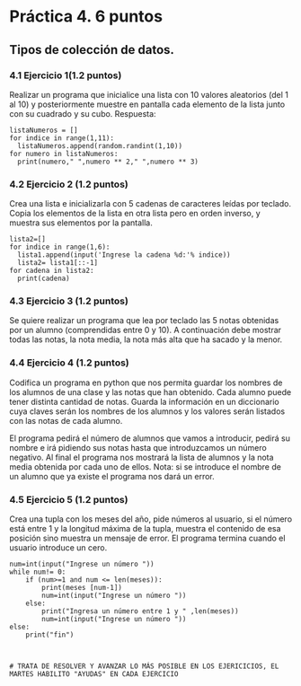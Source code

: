 # Práctica 4. 6 puntos
## Tipos de colección de datos.
### 4.1 Ejercicio 1(1.2 puntos)
Realizar un programa que inicialice una lista con 10 valores aleatorios (del 1 al 10)
y posteriormente muestre en pantalla cada elemento de la lista junto con su
cuadrado y su cubo.
Respuesta:

```import random 
listaNumeros = [] 
for indice in range(1,11):
  listaNumeros.append(random.randint(1,10)) 
for numero in listaNumeros:
  print(numero," ",numero ** 2," ",numero ** 3)
  ```



### 4.2 Ejercicio 2 (1.2 puntos)
Crea una lista e inicializarla con 5 cadenas de caracteres leídas por teclado. Copia
los elementos de la lista en otra lista pero en orden inverso, y muestra sus
elementos por la pantalla.

``` lista1=[]
lista2=[]
for indice in range(1,6):
  lista1.append(input('Ingrese la cadena %d:'% indice))
  lista2= lista1[::-1]
for cadena in lista2:
  print(cadena) 
  ```



### 4.3 Ejercicio 3 (1.2 puntos)
Se quiere realizar un programa que lea por teclado las 5 notas obtenidas por un
alumno (comprendidas entre 0 y 10). A continuación debe mostrar todas las notas,
la nota media, la nota más alta que ha sacado y la menor.

### 4.4 Ejercicio 4 (1.2 puntos)
Codifica un programa en python que nos permita guardar los nombres de los
alumnos de una clase y las notas que han obtenido. Cada alumno puede tener
distinta cantidad de notas. Guarda la información en un diccionario cuya claves
serán los nombres de los alumnos y los valores serán listados con las notas de
cada alumno.

El programa pedirá el número de alumnos que vamos a introducir, pedirá su
nombre e irá pidiendo sus notas hasta que introduzcamos un número negativo. Al
final el programa nos mostrará la lista de alumnos y la nota media obtenida por
cada uno de ellos. Nota: si se introduce el nombre de un alumno que ya existe el
programa nos dará un error.


### 4.5 Ejercicio 5 (1.2 puntos)
Crea una tupla con los meses del año, pide números al usuario, si el número está
entre 1 y la longitud máxima de la tupla, muestra el contenido de esa posición sino
muestra un mensaje de error. El programa termina cuando el usuario introduce un
cero.


```meses=("Enero","Febrero","Marzo","Abril","Mayo","Junio","Julio","Agosto","Septiembre","Octubre", "Noviembre","Diciembre")
num=int(input("Ingrese un número "))
while num!= 0:
    if (num>=1 and num <= len(meses)):
        print(meses [num-1])               
        num=int(input("Ingrese un número "))        
    else:    
        print("Ingresa un número entre 1 y " ,len(meses))                
        num=int(input("Ingrese un número "))                
else:
    print("fin")
    
    
        
# TRATA DE RESOLVER Y AVANZAR LO MÁS POSIBLE EN LOS EJERICICIOS, EL MARTES HABILITO "AYUDAS" EN CADA EJERCICIO
